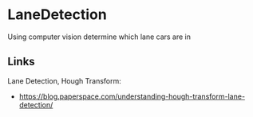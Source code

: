 # LaneDetection
Using computer vision determine which lane cars are in


## Links
Lane Detection, Hough Transform:
- https://blog.paperspace.com/understanding-hough-transform-lane-detection/
